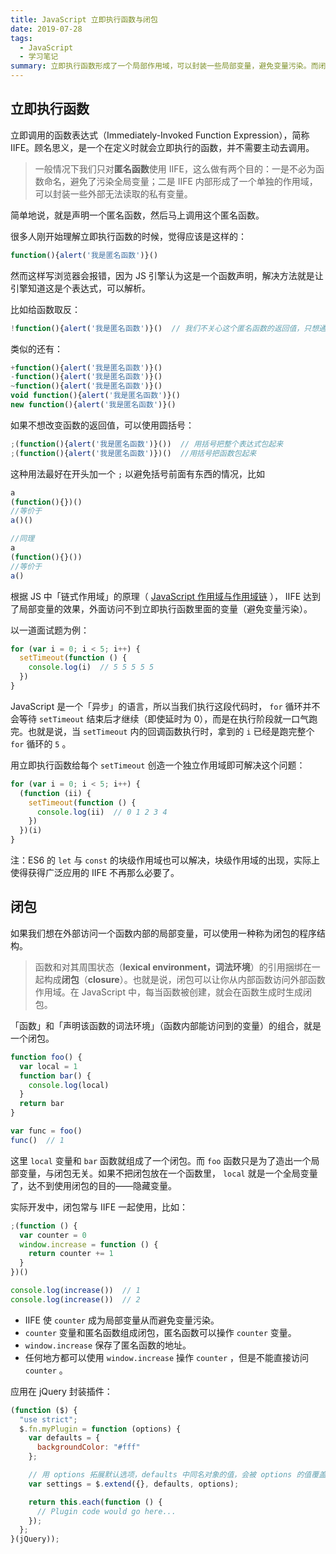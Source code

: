 ```yaml
---
title: JavaScript 立即执行函数与闭包
date: 2019-07-28
tags:
  - JavaScript
  - 学习笔记
summary: 立即执行函数形成了一个局部作用域，可以封装一些局部变量，避免变量污染。而闭包可以在外部访问一个函数内部的局部变量。实际开发中，这两者经常一起使用，以实现模块化的效果。
---
```


## 立即执行函数

立即调用的函数表达式（Immediately-Invoked Function Expression），简称 IIFE。顾名思义，是一个在定义时就会立即执行的函数，并不需要主动去调用。

> 一般情况下我们只对**匿名函数**使用 IIFE，这么做有两个目的：一是不必为函数命名，避免了污染全局变量；二是 IIFE 内部形成了一个单独的作用域，可以封装一些外部无法读取的私有变量。
>

简单地说，就是声明一个匿名函数，然后马上调用这个匿名函数。

很多人刚开始理解立即执行函数的时候，觉得应该是这样的：

```js
function(){alert('我是匿名函数')}()
```

然而这样写浏览器会报错，因为 JS 引擎认为这是一个函数声明，解决方法就是让引擎知道这是个表达式，可以解析。

比如给函数取反：

```js
!function(){alert('我是匿名函数')}()  // 我们不关心这个匿名函数的返回值，只想通过语法检查
```

类似的还有：

```js
+function(){alert('我是匿名函数')}()
-function(){alert('我是匿名函数')}()
~function(){alert('我是匿名函数')}()
void function(){alert('我是匿名函数')}()
new function(){alert('我是匿名函数')}()
```

如果不想改变函数的返回值，可以使用圆括号：

```js
;(function(){alert('我是匿名函数')}())  // 用括号把整个表达式包起来
;(function(){alert('我是匿名函数')})()  //用括号把函数包起来
```

这种用法最好在开头加一个 `;` 以避免括号前面有东西的情况，比如

```js
a
(function(){})()
//等价于
a()()

//同理
a
(function(){}())
//等价于
a()
```

根据 JS 中「链式作用域」的原理（ [JavaScript 作用域与作用域链](https://evanmiao.github.io/2019/07/25/js-scope/) ）， IIFE 达到了局部变量的效果，外面访问不到立即执行函数里面的变量（避免变量污染）。

以一道面试题为例：

```js
for (var i = 0; i < 5; i++) {
  setTimeout(function () {
    console.log(i)  // 5 5 5 5 5
  })
}
```

JavaScript 是一个「异步」的语言，所以当我们执行这段代码时， `for` 循环并不会等待 `setTimeout` 结束后才继续（即使延时为 0），而是在执行阶段就一口气跑完。也就是说，当 `setTimeout` 内的回调函数执行时，拿到的 `i` 已经是跑完整个 `for` 循环的 `5` 。

用立即执行函数给每个 `setTimeout` 创造一个独立作用域即可解决这个问题：

```js
for (var i = 0; i < 5; i++) {
  (function (ii) {
    setTimeout(function () {
      console.log(ii)  // 0 1 2 3 4
    })
  })(i)
}
```

注：ES6 的 `let` 与 `const` 的块级作用域也可以解决，块级作用域的出现，实际上使得获得广泛应用的 IIFE 不再那么必要了。

## 闭包

如果我们想在外部访问一个函数内部的局部变量，可以使用一种称为闭包的程序结构。

> 函数和对其周围状态（**lexical environment，词法环境**）的引用捆绑在一起构成**闭包**（**closure**）。也就是说，闭包可以让你从内部函数访问外部函数作用域。在 JavaScript 中，每当函数被创建，就会在函数生成时生成闭包。

「函数」和「声明该函数的词法环境」（函数内部能访问到的变量）的组合，就是一个闭包。

```js
function foo() {
  var local = 1
  function bar() {
    console.log(local)
  }
  return bar
}

var func = foo()
func()  // 1
```

这里 `local` 变量和 `bar` 函数就组成了一个闭包。而 `foo` 函数只是为了造出一个局部变量，与闭包无关。如果不把闭包放在一个函数里， `local` 就是一个全局变量了，达不到使用闭包的目的——隐藏变量。

实际开发中，闭包常与 IIFE 一起使用，比如：

```js
;(function () {
  var counter = 0
  window.increase = function () {
    return counter += 1
  }
})()

console.log(increase())  // 1
console.log(increase())  // 2
```

- IIFE 使 `counter` 成为局部变量从而避免变量污染。
- `counter` 变量和匿名函数组成闭包，匿名函数可以操作 `counter` 变量。
- `window.increase` 保存了匿名函数的地址。
- 任何地方都可以使用 `window.increase` 操作 `counter` ，但是不能直接访问 `counter` 。

应用在 jQuery 封装插件：

```js
(function ($) {
  "use strict";
  $.fn.myPlugin = function (options) {
    var defaults = {
      backgroundColor: "#fff"
    };

    // 用 options 拓展默认选项，defaults 中同名对象的值，会被 options 的值覆盖
    var settings = $.extend({}, defaults, options);

    return this.each(function () {
      // Plugin code would go here...
    });
  };
}(jQuery));
```
